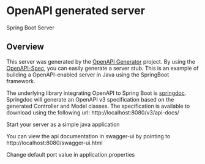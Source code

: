# OpenAPI generated server

Spring Boot Server

## Overview

This server was generated by the [OpenAPI Generator](https://openapi-generator.tech) project. By
using the [OpenAPI-Spec](https://openapis.org), you can easily generate a server stub. This is an
example of building a OpenAPI-enabled server in Java using the SpringBoot framework.

The underlying library integrating OpenAPI to Spring Boot is [springdoc](https://springdoc.org).
Springdoc will generate an OpenAPI v3 specification based on the generated Controller and Model
classes. The specification is available to download using the following url:
http://localhost:8080/v3/api-docs/

Start your server as a simple java application

You can view the api documentation in swagger-ui by pointing to
http://localhost:8080/swagger-ui.html

Change default port value in application.properties
